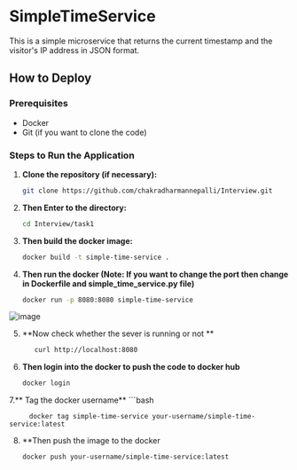 # SimpleTimeService

This is a simple microservice that returns the current timestamp and the visitor's IP address in JSON format.

## How to Deploy

### Prerequisites
- Docker
- Git (if you want to clone the code)

### Steps to Run the Application

1. **Clone the repository (if necessary):**

   ```bash
   git clone https://github.com/chakradharmannepalli/Interview.git
2. **Then Enter to the directory:**
   ```bash
   cd Interview/task1
3. **Then build the docker image:**
   ```bash
   docker build -t simple-time-service .
4. **Then run the docker (Note: If you want to change the port then change in Dockerfile and simple_time_service.py file)**
   ```bash
   docker run -p 8080:8080 simple-time-service
 ![image](https://github.com/user-attachments/assets/42bced5b-1145-4cab-ada4-8ee0bb031bac)

5. **Now check whether the sever is running or not **
   ```bash
      curl http://localhost:8080
6. **Then login into the docker to push the code to docker hub**
   ```bash
   docker login
7.** Tag the docker username**
    ```bash
    
         docker tag simple-time-service your-username/simple-time-service:latest
8. **Then push the image to the docker
   ```bash
   docker push your-username/simple-time-service:latest

